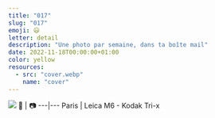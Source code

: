 ```yaml
---
title: "017"
slug: "017"
emoji: 😃
letter: detail
description: "Une photo par semaine, dans ta boîte mail"
date: 2022-11-18T00:00:00+01:00
color: yellow
resources:
  - src: "cover.webp"
    name: "cover"
---
```

![](cover)
📍 | 📷
---|---
Paris | Leica M6 - Kodak Tri-x
